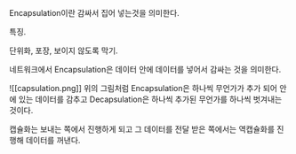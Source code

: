 Encapsulation이란 감싸서 집어 넣는것을 의미한다.

특징.

단위화, 포장, 보이지 않도록 막기.

네트워크에서 Encapsulation은 데이터 안에 데이터를 넣어서 감싸는 것을 의미한다.

![[capsulation.png]]
위의 그림처럼 Encapsulation은 하나씩 무언가가 추가 되어 안에 있는 데이터를 감추고 
Decapsulation은 하나씩 추가된 무언가를 하나씩 벗겨내는 것이다.

캡슐화는 보내는 쪽에서 진행하게 되고 그 데이터를 전달 받은 쪽에서는 역캡슐화를 진행해 데이터를 꺼낸다.
